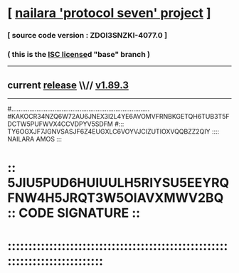 
# [ [nailara 'protocol seven' project](http://nailara.network/) ]

### [ source code version : ZDOI3SNZKI-4077.0 ]

### ( this is the [ISC license](license)d "base" branch )
---
## current [release](https://github.com/nailara-technologies/protocol-7/releases) \\\\// [v1.89.3](https://github.com/nailara-technologies/protocol-7/releases/tag/v1.89.3)
---

#.............................................................................
#KAKOCR34NZQ6W72AU6JNEX3I2L4YE6AVOMVFRNBKGETQH6TUB3T5FDCTW5PUFWVX4CCVDPYV5SDFM
#::: TY6OGXJF7JGNVSASJF6Z4EUGXLC6VOYVJCIZUTIOXVQQBZZ2QIY :::: NAILARA AMOS :::
# :: 5JIU5PUD6HUIUULH5RIYSU5EEYRQFNW4H5JRQT3W5OIAVXMWV2BQ :: CODE SIGNATURE ::
# ::::::::::::::::::::::::::::::::::::::::::::::::::::::::::::::::::::::::::::
